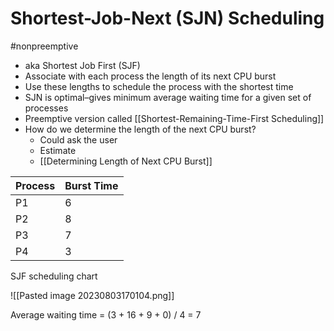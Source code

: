 # Shortest-Job-Next (SJN) Scheduling

#nonpreemptive

- aka Shortest Job First (SJF)
- Associate with each process the length of its next CPU burst
- Use these lengths to schedule the process with the shortest time
- SJN is optimal–gives minimum average waiting time for a given set of processes
- Preemptive version called [[Shortest-Remaining-Time-First Scheduling]]
- How do we determine the length of the next CPU burst?
	- Could ask the user
	- Estimate
	- [[Determining Length of Next CPU Burst]]

|Process| Burst Time|
|-|-|
|P1|6|
|P2|8|
|P3|7|
|P4|3|

SJF scheduling chart

![[Pasted image 20230803170104.png]]

Average waiting time = (3 + 16 + 9 + 0) / 4 = 7
